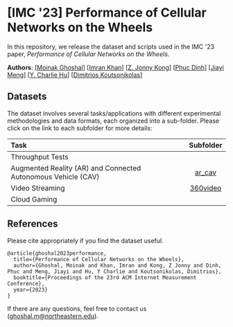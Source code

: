 # [IMC '23] Performance of Cellular Networks on the Wheels

In this repository, we release the dataset and scripts used in the IMC '23
paper, *Performance of Cellular Networks on the Wheels*.

**Authors**:
[[Moinak Ghoshal](https://sites.google.com/view/moinak-ghoshal/home)] 
[[Imran Khan](https://sites.google.com/view/imransiu2019/home)]
[[Z. Jonny Kong](https://www.jonnykong.com)]
[[Phuc Dinh](https://scholar.google.com/citations?user=87M0_7EAAAAJ&hl=en)]
[[Jiayi Meng](https://ranger.uta.edu/~jmeng/)]
[[Y. Charlie Hu](https://engineering.purdue.edu/~ychu/)]
[[Dimitrios Koutsonikolas](https://ece.northeastern.edu/fac-ece/dkoutsonikolas/)]


## Datasets

The dataset involves several tasks/applications with different experimental
methodologies and data formats, each organized into a sub-folder. Please click
on the link to each subfolder for more details:

| Task | Subfolder |
| :--- | :---: |
| Throughput Tests | |
| Augmented Reality (AR) and Connected Autonomous Vehicle (CAV) | [ar_cav](./ar_cav) |
| Video Streaming | [360video](./360video)   |
| Cloud Gaming |  |

## References

Please cite appropriately if you find the dataset useful.

```
@article{ghoshal2023performance,
  title={Performance of Cellular Networks on the Wheels},
  author={Ghoshal, Moinak and Khan, Imran and Kong, Z Jonny and Dinh, Phuc and Meng, Jiayi and Hu, Y Charlie and Koutsonikolas, Dimitrios},
  booktitle={Proceedings of the 23rd ACM Internet Measurement Conference},
  year={2023}
}
```

If there are any questions, feel free to contact us
([ghoshal.m@northeastern.edu](ghoshal.m@northeastern.edu)).
